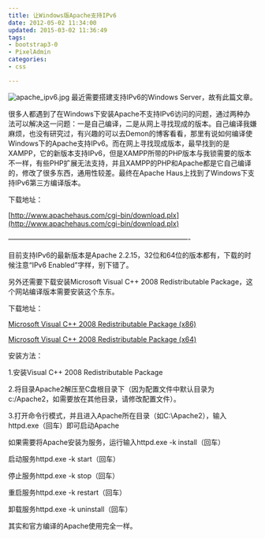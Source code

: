 ```yaml
---
title: 让Windows版Apache支持IPv6
date: 2012-05-02 11:34:00
updated: 2015-03-02 11:36:49
tags: 
- bootstrap3-0
- PixelAdmin
categories: 
- css

---
```

![apache_ipv6.jpg][1]
最近需要搭建支持IPv6的Windows Server，故有此篇文章。

很多人都遇到了在Windows下安装Apache不支持IPv6访问的问题，通过两种办法可以解决这一问题：一是自己编译，二是从网上寻找现成的版本。自己编译我嫌麻烦，也没有研究过，有兴趣的可以去Demon的博客看看，那里有说如何编译使Windows下的Apache支持IPv6。而在网上寻找现成版本，最早找到的是XAMPP，它的新版本支持IPv6，但是XAMPP所带的PHP版本与我锁需要的版本不一样，有些PHP扩展无法支持，并且XAMPP的PHP和Apache都是它自己编译的，修改了很多东西，通用性较差。最终在Apache Haus上找到了Windows下支持IPv6第三方编译版本。


<!--more-->


下载地址：

[http://www.apachehaus.com/cgi-bin/download.plx](http://www.apachehaus.com/cgi-bin/download.plx)

——————————————————————————-

目前支持IPv6的最新版本是Apache 2.2.15，32位和64位的版本都有，下载的时候注意“IPv6 Enabled”字样，别下错了。

另外还需要下载安装Microsoft Visual C++ 2008 Redistributable Package，这个网站编译版本需要安装这个东东。

下载地址：

[Microsoft Visual C++ 2008 Redistributable Package (x86)](http://www.microsoft.com/downloads/details.aspx?FamilyID=9B2DA534-3E03-4391-8A4D-074B9F2BC1BF&displaylang=en)

[Microsoft Visual C++ 2008 Redistributable Package (x64)](http://www.microsoft.com/downloads/details.aspx?familyid=bd2a6171-e2d6-4230-b809-9a8d7548c1b6&displaylang=en)

安装方法：

1.安装Visual C++ 2008 Redistributable Package

2.将目录Apache2解压至C盘根目录下（因为配置文件中默认目录为c:/Apache2，如需要放在其他目录，请修改配置文件）。

3.打开命令行模式，并且进入Apache所在目录（如C:\Apache2），输入httpd.exe（回车）即可启动Apache

如果需要将Apache安装为服务，运行输入httpd.exe -k install（回车）

启动服务httpd.exe -k start（回车）

停止服务httpd.exe -k stop（回车）

重启服务httpd.exe -k restart（回车）

卸载服务httpd.exe -k uninstall（回车）

其实和官方编译的Apache使用完全一样。


  [1]: https://imgs.gnux.cn/usr/uploads/2015/03/528100296.jpg